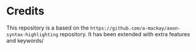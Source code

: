 # Credits

This repository is a based on the `https://github.com/a-mackay/axon-syntax-highlighting` repository. It has been extended with extra features and keywords/